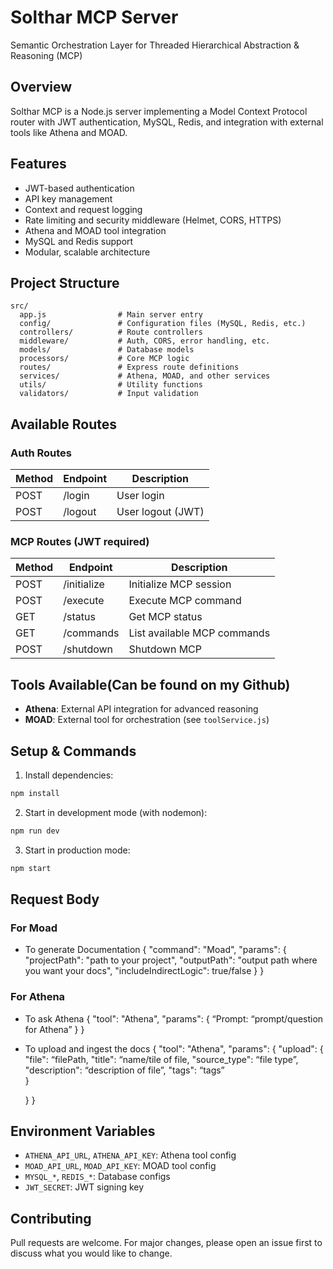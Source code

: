 
# Solthar MCP Server

Semantic Orchestration Layer for Threaded Hierarchical Abstraction & Reasoning (MCP)

## Overview
Solthar MCP is a Node.js server implementing a Model Context Protocol router with JWT authentication, MySQL, Redis, and integration with external tools like Athena and MOAD.

## Features
- JWT-based authentication
- API key management
- Context and request logging
- Rate limiting and security middleware (Helmet, CORS, HTTPS)
- Athena and MOAD tool integration
- MySQL and Redis support
- Modular, scalable architecture

## Project Structure
```
src/
  app.js                # Main server entry
  config/               # Configuration files (MySQL, Redis, etc.)
  controllers/          # Route controllers
  middleware/           # Auth, CORS, error handling, etc.
  models/               # Database models
  processors/           # Core MCP logic
  routes/               # Express route definitions
  services/             # Athena, MOAD, and other services
  utils/                # Utility functions
  validators/           # Input validation
```

## Available Routes

### Auth Routes
| Method | Endpoint      | Description         |
|--------|--------------|---------------------|
| POST   | /login       | User login          |
| POST   | /logout      | User logout (JWT)   |

### MCP Routes (JWT required)
| Method | Endpoint         | Description                  |
|--------|------------------|------------------------------|
| POST   | /initialize      | Initialize MCP session       |
| POST   | /execute         | Execute MCP command          |
| GET    | /status          | Get MCP status               |
| GET    | /commands        | List available MCP commands  |
| POST   | /shutdown        | Shutdown MCP                 |

## Tools Available(Can be found on my Github)
- **Athena**: External API integration for advanced reasoning
- **MOAD**: External tool for orchestration (see `toolService.js`)

## Setup & Commands
1. Install dependencies:
  ```bash
  npm install
  ```
2. Start in development mode (with nodemon):
  ```bash
  npm run dev
  ```
3. Start in production mode:
  ```bash
  npm start
  ```

## Request Body

### For Moad

- To generate Documentation 
 {
  "command": "Moad",
  "params": {
    "projectPath": "path to your project",
    "outputPath": "output path where you want your docs",
    "includeIndirectLogic": true/false
  }
}

### For Athena

- To ask Athena
{
  "tool": "Athena",
  "params": {
    “Prompt: “prompt/question for Athena” 
  }
}

- To upload and ingest the docs
{
  "tool": "Athena",
  "params": {
    "upload": {
        "file": “filePath,
        "title": “name/tile of file,
        "source_type": “file type”,
        "description": “description of file”,
        "tags": “tags”	
    }
    
  }
}

## Environment Variables
- `ATHENA_API_URL`, `ATHENA_API_KEY`: Athena tool config
- `MOAD_API_URL`, `MOAD_API_KEY`: MOAD tool config
- `MYSQL_*`, `REDIS_*`: Database configs
- `JWT_SECRET`: JWT signing key

## Contributing
Pull requests are welcome. For major changes, please open an issue first to discuss what you would like to change.





